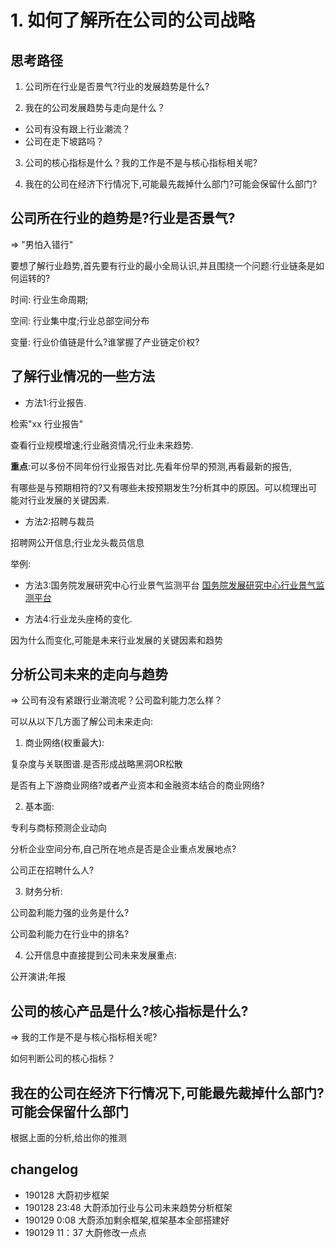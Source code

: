 # 1. 如何了解所在公司的公司战略


## 思考路径

1. 公司所在行业是否景气?行业的发展趋势是什么?

2. 我在的公司发展趋势与走向是什么？
- 公司有没有跟上行业潮流？
- 公司在走下坡路吗？

3. 公司的核心指标是什么？我的工作是不是与核心指标相关呢?

4. 我在的公司在经济下行情况下,可能最先裁掉什么部门?可能会保留什么部门?


## 公司所在行业的趋势是?行业是否景气?

=> "男怕入错行"

要想了解行业趋势,首先要有行业的最小全局认识,并且围绕一个问题:行业链条是如何运转的?

时间: 行业生命周期;

空间: 行业集中度;行业总部空间分布

变量: 行业价值链是什么?谁掌握了产业链定价权?



## 了解行业情况的一些方法

- 方法1:行业报告.

检索"xx 行业报告"

查看行业规模增速;行业融资情况;行业未来趋势.

**重点**:可以多份不同年份行业报告对比.先看年份早的预测,再看最新的报告,

有哪些是与预期相符的?又有哪些未按预期发生?分析其中的原因。可以梳理出可能对行业发展的关键因素.



- 方法2:招聘与裁员

招聘网公开信息;行业龙头裁员信息

举例:


- 方法3:国务院发展研究中心行业景气监测平台
[国务院发展研究中心行业景气监测平台](http://drcicms.drcnet.com.cn/)

- 方法4:行业龙头座椅的变化.

因为什么而变化,可能是未来行业发展的关键因素和趋势


## 分析公司未来的走向与趋势

=> 公司有没有紧跟行业潮流呢？公司盈利能力怎么样？


可以从以下几方面了解公司未来走向:

1. 商业网络(权重最大):

复杂度与关联图谱.是否形成战略黑洞OR松散

是否有上下游商业网络?或者产业资本和金融资本结合的商业网络?


2. 基本面:

专利与商标预测企业动向

分析企业空间分布,自己所在地点是否是企业重点发展地点?

公司正在招聘什么人?

3. 财务分析: 

公司盈利能力强的业务是什么?

公司盈利能力在行业中的排名?

4. 公开信息中直接提到公司未来发展重点:

公开演讲;年报


## 公司的核心产品是什么?核心指标是什么?

=> 我的工作是不是与核心指标相关呢?

如何判断公司的核心指标？





## 我在的公司在经济下行情况下,可能最先裁掉什么部门?可能会保留什么部门

根据上面的分析,给出你的推测


## changelog

- 190128 大蔚初步框架
- 190128 23:48 大蔚添加行业与公司未来趋势分析框架
- 190129 0:08 大蔚添加剩余框架,框架基本全部搭建好
- 190129 11：37 大蔚修改一点点